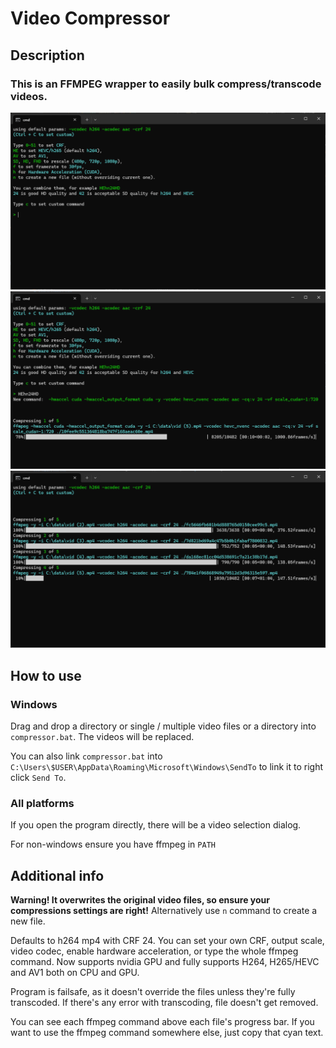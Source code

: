 # Video Compressor

## Description

### This is an FFMPEG wrapper to easily bulk compress/transcode videos.

![alt text](images/image.png)
![alt text](images/image-1.png)
![alt text](images/image-2.png)

## How to use

### Windows
Drag and drop a directory or single / multiple video files or a directory into `compressor.bat`. The videos will be replaced.

You can also link `compressor.bat` into `C:\Users\$USER\AppData\Roaming\Microsoft\Windows\SendTo` to link it to right click `Send To`.

### All platforms

If you open the program directly, there will be a video selection dialog.

For non-windows ensure you have ffmpeg in `PATH`

## Additional info

**Warning! It overwrites the original video files, so ensure your compressions settings are right!** Alternatively use `n` command to create a new file.

Defaults to h264 mp4 with CRF 24.
You can set your own CRF, output scale, video codec, enable hardware acceleration, or type the whole ffmpeg command. Now supports nvidia GPU and fully supports H264, H265/HEVC and AV1 both on CPU and GPU.


Program is failsafe, as it doesn't override the files unless they're fully transcoded. If there's any error with transcoding, file doesn't get removed.

You can see each ffmpeg command above each file's progress bar. If you want to use the ffmpeg command somewhere else, just copy that cyan text.